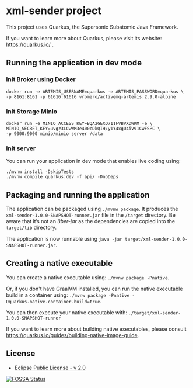 # xml-sender project

This project uses Quarkus, the Supersonic Subatomic Java Framework.

If you want to learn more about Quarkus, please visit its website: https://quarkus.io/ .

## Running the application in dev mode

### Init Broker using Docker

```
docker run -e ARTEMIS_USERNAME=quarkus -e ARTEMIS_PASSWORD=quarkus \
-p 8161:8161 -p 61616:61616 vromero/activemq-artemis:2.9.0-alpine
```

### Init Storage Minio
```
docker run -e MINIO_ACCESS_KEY=BQA2GEXO711FVBVXDWKM -e \
MINIO_SECRET_KEY=uvgz3LCwWM3e400cDkQIH/y1Y4xgU4iV91CwFSPC \
-p 9000:9000 minio/minio server /data
```

### Init server
You can run your application in dev mode that enables live coding using:

```shell script
./mvnw install -DskipTests
./mvnw compile quarkus:dev -f api/ -DnoDeps
```

## Packaging and running the application

The application can be packaged using `./mvnw package`.
It produces the `xml-sender-1.0.0-SNAPSHOT-runner.jar` file in the `/target` directory.
Be aware that it’s not an _über-jar_ as the dependencies are copied into the `target/lib` directory.

The application is now runnable using `java -jar target/xml-sender-1.0.0-SNAPSHOT-runner.jar`.

## Creating a native executable

You can create a native executable using: `./mvnw package -Pnative`.

Or, if you don't have GraalVM installed, you can run the native executable build in a container using: `./mvnw package -Pnative -Dquarkus.native.container-build=true`.

You can then execute your native executable with: `./target/xml-sender-1.0.0-SNAPSHOT-runner`

If you want to learn more about building native executables, please consult https://quarkus.io/guides/building-native-image-guide.

## License

- [Eclipse Public License - v 2.0](./LICENSE)

[![FOSSA Status](https://app.fossa.io/api/projects/git%2Bgithub.com%2Fproject-openubl%2Fxml-sender.svg?type=large)](https://app.fossa.io/projects/git%2Bgithub.com%2Fproject-openubl%2Fxml-sender?ref=badge_large)
